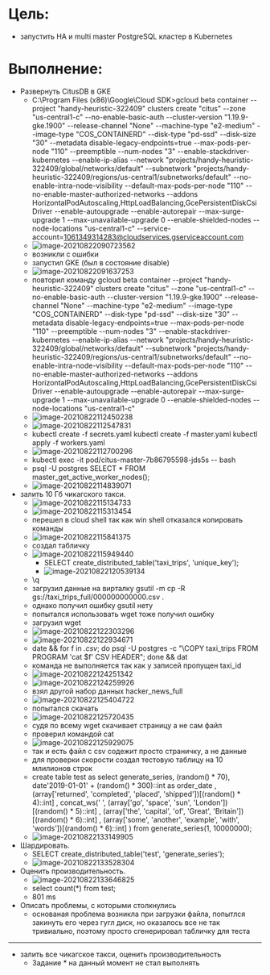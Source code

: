 # Цель:

- запустить HA и multi master PostgreSQL кластер в Kubernetes

# Выполнение:

- Развернуть CitusDB в GKE
  - C:\Program Files (x86)\Google\Cloud SDK>gcloud beta container --project "handy-heuristic-322409" clusters create "citus" --zone "us-central1-c" --no-enable-basic-auth --cluster-version "1.19.9-gke.1900" --release-channel "None" --machine-type "e2-medium" --image-type "COS_CONTAINERD" --disk-type "pd-ssd" --disk-size "30" --metadata disable-legacy-endpoints=true --max-pods-per-node "110" --preemptible --num-nodes "3" --enable-stackdriver-kubernetes --enable-ip-alias --network "projects/handy-heuristic-322409/global/networks/default" --subnetwork "projects/handy-heuristic-322409/regions/us-central1/subnetworks/default" --no-enable-intra-node-visibility --default-max-pods-per-node "110" --no-enable-master-authorized-networks --addons HorizontalPodAutoscaling,HttpLoadBalancing,GcePersistentDiskCsiDriver --enable-autoupgrade --enable-autorepair --max-surge-upgrade 1 --max-unavailable-upgrade 0 --enable-shielded-nodes --node-locations "us-central1-c" --service-account=1061349314283@cloudservices.gserviceaccount.com
  - ![image-20210822090723562](28%20-%20PostgreSQL%20%D0%B8%20Google%20Kubernetes%20Engine.assets/image-20210822090723562.png)
  - возникли с ошибки
  - запустил GKE (был в состояние disable)
  - ![image-20210822091637253](28%20-%20PostgreSQL%20%D0%B8%20Google%20Kubernetes%20Engine.assets/image-20210822091637253-16296093978821.png)
  - повторил команду gcloud beta container --project "handy-heuristic-322409" clusters create "citus" --zone "us-central1-c" --no-enable-basic-auth --cluster-version "1.19.9-gke.1900" --release-channel "None" --machine-type "e2-medium" --image-type "COS_CONTAINERD" --disk-type "pd-ssd" --disk-size "30" --metadata disable-legacy-endpoints=true --max-pods-per-node "110" --preemptible --num-nodes "3" --enable-stackdriver-kubernetes --enable-ip-alias --network "projects/handy-heuristic-322409/global/networks/default" --subnetwork "projects/handy-heuristic-322409/regions/us-central1/subnetworks/default" --no-enable-intra-node-visibility --default-max-pods-per-node "110" --no-enable-master-authorized-networks --addons HorizontalPodAutoscaling,HttpLoadBalancing,GcePersistentDiskCsiDriver --enable-autoupgrade --enable-autorepair --max-surge-upgrade 1 --max-unavailable-upgrade 0 --enable-shielded-nodes --node-locations "us-central1-c" 
  - ![image-20210822112450238](28%20-%20PostgreSQL%20%D0%B8%20Google%20Kubernetes%20Engine.assets/image-20210822112450238.png)
  - ![image-20210822112547831](28%20-%20PostgreSQL%20%D0%B8%20Google%20Kubernetes%20Engine.assets/image-20210822112547831.png)
  - kubectl create -f secrets.yaml
    kubectl create -f master.yaml
    kubectl apply -f workers.yaml
  - ![image-20210822112700296](28%20-%20PostgreSQL%20%D0%B8%20Google%20Kubernetes%20Engine.assets/image-20210822112700296.png)
  - kubectl exec -it pod/citus-master-7b86795598-jds5s -- bash
  - psql -U postgres
    SELECT * FROM master_get_active_worker_nodes();
  - ![image-20210822114839071](28%20-%20PostgreSQL%20%D0%B8%20Google%20Kubernetes%20Engine.assets/image-20210822114839071.png)
- залить 10 Гб чикагского такси. 
  - ![image-20210822115134733](28%20-%20PostgreSQL%20%D0%B8%20Google%20Kubernetes%20Engine.assets/image-20210822115134733.png)
  - ![image-20210822115313454](28%20-%20PostgreSQL%20%D0%B8%20Google%20Kubernetes%20Engine.assets/image-20210822115313454.png)
  - перешел в cloud shell так как win shell отказался копировать команды
  - ![image-20210822115841375](28%20-%20PostgreSQL%20%D0%B8%20Google%20Kubernetes%20Engine.assets/image-20210822115841375.png)
  - создал табличку
  - ![image-20210822115949440](28%20-%20PostgreSQL%20%D0%B8%20Google%20Kubernetes%20Engine.assets/image-20210822115949440.png)
    - SELECT create_distributed_table('taxi_trips', 'unique_key');
    - ![image-20210822120539134](28%20-%20PostgreSQL%20%D0%B8%20Google%20Kubernetes%20Engine.assets/image-20210822120539134.png)
  - \q
  - загрузил данные на вирталку gsutil -m cp -R gs://taxi_trips_full/000000000000.csv .
  - однако получил ошибку gsutil нету
  - попытался использовать wget тоже получил ошибку
  - загрузил wget
  - ![image-20210822122303296](28%20-%20PostgreSQL%20%D0%B8%20Google%20Kubernetes%20Engine.assets/image-20210822122303296.png)
  - ![image-20210822122934671](28%20-%20PostgreSQL%20%D0%B8%20Google%20Kubernetes%20Engine.assets/image-20210822122934671-16296209752442.png)
  - date && for f in *.csv*; do psql -U postgres -c "\\COPY taxi_trips FROM PROGRAM 'cat $f' CSV HEADER"; done && dat
  - команда не выполняется так как у записей пропущен taxi_id
  - ![image-20210822124251342](28%20-%20PostgreSQL%20%D0%B8%20Google%20Kubernetes%20Engine.assets/image-20210822124251342.png)
  - ![image-20210822124259926](28%20-%20PostgreSQL%20%D0%B8%20Google%20Kubernetes%20Engine.assets/image-20210822124259926.png)
  - взял другой набор данных hacker_news_full
  - ![image-20210822125404722](28%20-%20PostgreSQL%20%D0%B8%20Google%20Kubernetes%20Engine.assets/image-20210822125404722.png)
  - попытался скачать
  - ![image-20210822125720435](28%20-%20PostgreSQL%20%D0%B8%20Google%20Kubernetes%20Engine.assets/image-20210822125720435.png)
  - судя по всему wget скачивает страницу а не сам файл
  - проверил командой cat 
  - ![image-20210822125929075](28%20-%20PostgreSQL%20%D0%B8%20Google%20Kubernetes%20Engine.assets/image-20210822125929075.png)
  - так и есть файл с csv содежит просто страничку, а не данные
  - для проверки скорости создал тестовую таблицу на 10 млилионов строк
  - create table test as
    select generate_series, (random() * 70), date'2019-01-01' + (random() * 300)::int as order_date
          , (array['returned', 'completed', 'placed', 'shipped'])[(random() * 4)::int]
          , concat_ws(' ', (array['go', 'space', 'sun', 'London'])[(random() * 5)::int]
              , (array['the', 'capital', 'of', 'Great', 'Britain'])[(random() * 6)::int]
              , (array['some', 'another', 'example', 'with', 'words'])[(random() * 6)::int]
              )
    from generate_series(1, 10000000); 
  - ![image-20210822133149905](28%20-%20PostgreSQL%20%D0%B8%20Google%20Kubernetes%20Engine.assets/image-20210822133149905.png)
- Шардировать. 
  - SELECT create_distributed_table('test', 'generate_series');
  - ![image-20210822133528304](28%20-%20PostgreSQL%20%D0%B8%20Google%20Kubernetes%20Engine.assets/image-20210822133528304.png)
- Оценить производительность. 
  - ![image-20210822133646825](28%20-%20PostgreSQL%20%D0%B8%20Google%20Kubernetes%20Engine.assets/image-20210822133646825.png)
  - select count(*) from test;
  - 801 ms
- Описать проблемы, с которыми столкнулись
  - основаная проблема возникла при загрузки файла, попытлся закинуть его через гугл диск, но оказалось все не так тривиально, поэтому просто сгенерировал табличку для теста

---

- залить все чикагское такси, оценить производительность
  - Задание * на данный момент не стал выполнять

